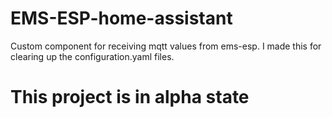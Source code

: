 # EMS-ESP-home-assistant
Custom component for receiving mqtt values from ems-esp. I made this for clearing up the configuration.yaml files. 
 

# This project is in alpha state

